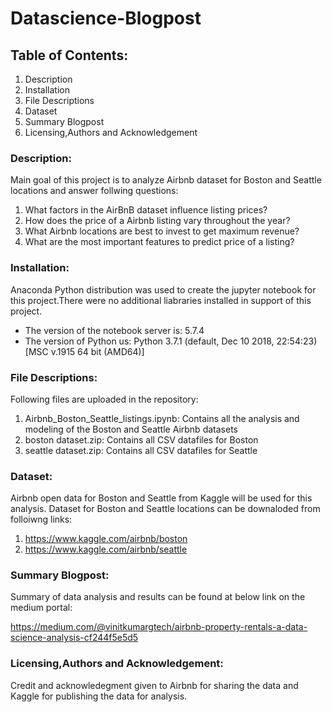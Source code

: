 # Datascience-Blogpost
## Table of Contents:
1. Description
2. Installation
3. File Descriptions
4. Dataset
5. Summary Blogpost
6. Licensing,Authors and Acknowledgement

### Description:
Main goal of this project is to analyze Airbnb dataset for Boston and Seattle locations and answer follwing questions:

1. What factors in the AirBnB dataset influence listing prices?
2. How does the price of a Airbnb listing vary throughout the year?
3. What Airbnb locations are best to invest to get maximum revenue?
4. What are the most important features to predict price of a listing?
### Installation:
Anaconda Python distribution was used to create the jupyter notebook for this project.There were no additional liabraries installed in support of this project.
- The version of the notebook server is: 5.7.4
- The version of Python us: Python 3.7.1 (default, Dec 10 2018, 22:54:23) [MSC v.1915 64 bit (AMD64)]

### File Descriptions:
Following files are uploaded in the repository:
1. Airbnb_Boston_Seattle_listings.ipynb: Contains all the analysis and modeling of the Boston and Seattle Airbnb datasets
2. boston dataset.zip: Contains all CSV datafiles for Boston
3. seattle dataset.zip: Contains all CSV datafiles for Seattle
### Dataset:
Airbnb open data for Boston and Seattle from Kaggle will be used for this analysis.
Dataset for Boston and Seattle locations can be downaloded from folloiwng links:
1. https://www.kaggle.com/airbnb/boston
2. https://www.kaggle.com/airbnb/seattle
### Summary Blogpost:
Summary of data analysis and results can be found at below link on the medium portal:

https://medium.com/@vinitkumargtech/airbnb-property-rentals-a-data-science-analysis-cf244f5e5d5
### Licensing,Authors and Acknowledgement:
Credit and acknowledegment given to Airbnb for sharing the data and Kaggle for publishing the data for analysis.
